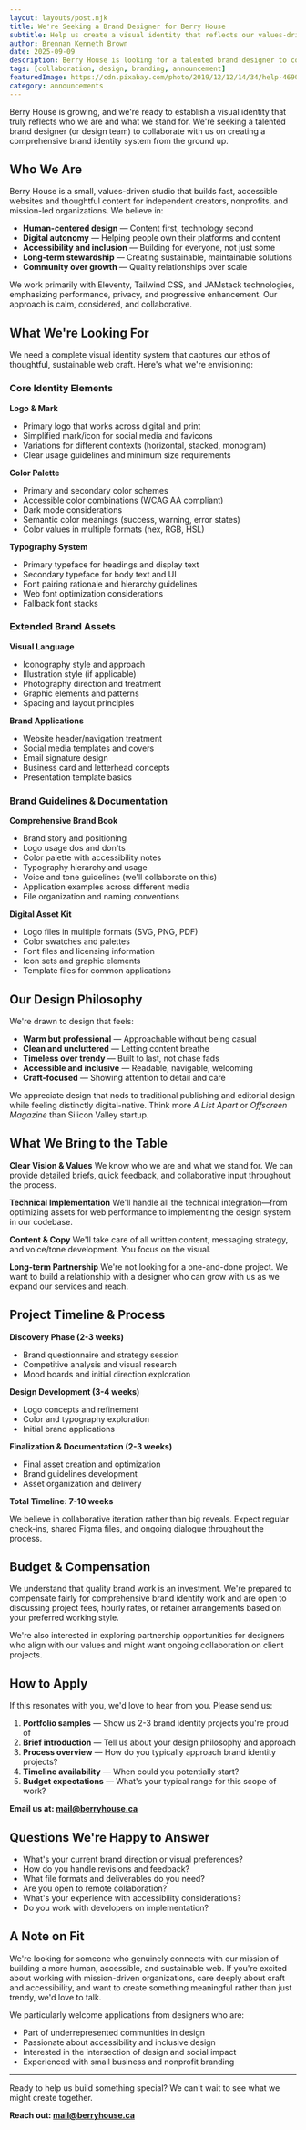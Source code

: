 ```yaml
---
layout: layouts/post.njk
title: We're Seeking a Brand Designer for Berry House
subtitle: Help us create a visual identity that reflects our values-driven approach
author: Brennan Kenneth Brown
date: 2025-09-09
description: Berry House is looking for a talented brand designer to collaborate on our complete visual identity—from logo to brand guidelines. Join us in building something meaningful.
tags: [collaboration, design, branding, announcement]
featuredImage: https://cdn.pixabay.com/photo/2019/12/12/14/34/help-4690879_960_720.jpg
category: announcements
---
```


Berry House is growing, and we're ready to establish a visual identity that truly reflects who we are and what we stand for. We're seeking a talented brand designer (or design team) to collaborate with us on creating a comprehensive brand identity system from the ground up.

## Who We Are

Berry House is a small, values-driven studio that builds fast, accessible websites and thoughtful content for independent creators, nonprofits, and mission-led organizations. We believe in:

- **Human-centered design** — Content first, technology second
- **Digital autonomy** — Helping people own their platforms and content
- **Accessibility and inclusion** — Building for everyone, not just some
- **Long-term stewardship** — Creating sustainable, maintainable solutions
- **Community over growth** — Quality relationships over scale

We work primarily with Eleventy, Tailwind CSS, and JAMstack technologies, emphasizing performance, privacy, and progressive enhancement. Our approach is calm, considered, and collaborative.

## What We're Looking For

We need a complete visual identity system that captures our ethos of thoughtful, sustainable web craft. Here's what we're envisioning:

### Core Identity Elements

**Logo & Mark**
- Primary logo that works across digital and print
- Simplified mark/icon for social media and favicons
- Variations for different contexts (horizontal, stacked, monogram)
- Clear usage guidelines and minimum size requirements

**Color Palette**
- Primary and secondary color schemes
- Accessible color combinations (WCAG AA compliant)
- Dark mode considerations
- Semantic color meanings (success, warning, error states)
- Color values in multiple formats (hex, RGB, HSL)

**Typography System**
- Primary typeface for headings and display text
- Secondary typeface for body text and UI
- Font pairing rationale and hierarchy guidelines
- Web font optimization considerations
- Fallback font stacks

### Extended Brand Assets

**Visual Language**
- Iconography style and approach
- Illustration style (if applicable)
- Photography direction and treatment
- Graphic elements and patterns
- Spacing and layout principles

**Brand Applications**
- Website header/navigation treatment
- Social media templates and covers
- Email signature design
- Business card and letterhead concepts
- Presentation template basics

### Brand Guidelines & Documentation

**Comprehensive Brand Book**
- Brand story and positioning
- Logo usage dos and don'ts
- Color palette with accessibility notes
- Typography hierarchy and usage
- Voice and tone guidelines (we'll collaborate on this)
- Application examples across different media
- File organization and naming conventions

**Digital Asset Kit**
- Logo files in multiple formats (SVG, PNG, PDF)
- Color swatches and palettes
- Font files and licensing information
- Icon sets and graphic elements
- Template files for common applications

## Our Design Philosophy

We're drawn to design that feels:

- **Warm but professional** — Approachable without being casual
- **Clean and uncluttered** — Letting content breathe
- **Timeless over trendy** — Built to last, not chase fads
- **Accessible and inclusive** — Readable, navigable, welcoming
- **Craft-focused** — Showing attention to detail and care

We appreciate design that nods to traditional publishing and editorial design while feeling distinctly digital-native. Think more *A List Apart* or *Offscreen Magazine* than Silicon Valley startup.

## What We Bring to the Table

**Clear Vision & Values**
We know who we are and what we stand for. We can provide detailed briefs, quick feedback, and collaborative input throughout the process.

**Technical Implementation**
We'll handle all the technical integration—from optimizing assets for web performance to implementing the design system in our codebase.

**Content & Copy**
We'll take care of all written content, messaging strategy, and voice/tone development. You focus on the visual.

**Long-term Partnership**
We're not looking for a one-and-done project. We want to build a relationship with a designer who can grow with us as we expand our services and reach.

## Project Timeline & Process

**Discovery Phase (2-3 weeks)**
- Brand questionnaire and strategy session
- Competitive analysis and visual research
- Mood boards and initial direction exploration

**Design Development (3-4 weeks)**
- Logo concepts and refinement
- Color and typography exploration
- Initial brand applications

**Finalization & Documentation (2-3 weeks)**
- Final asset creation and optimization
- Brand guidelines development
- Asset organization and delivery

**Total Timeline: 7-10 weeks**

We believe in collaborative iteration rather than big reveals. Expect regular check-ins, shared Figma files, and ongoing dialogue throughout the process.

## Budget & Compensation

We understand that quality brand work is an investment. We're prepared to compensate fairly for comprehensive brand identity work and are open to discussing project fees, hourly rates, or retainer arrangements based on your preferred working style.

We're also interested in exploring partnership opportunities for designers who align with our values and might want ongoing collaboration on client projects.

## How to Apply

If this resonates with you, we'd love to hear from you. Please send us:

1. **Portfolio samples** — Show us 2-3 brand identity projects you're proud of
2. **Brief introduction** — Tell us about your design philosophy and approach
3. **Process overview** — How do you typically approach brand identity projects?
4. **Timeline availability** — When could you potentially start?
5. **Budget expectations** — What's your typical range for this scope of work?

**Email us at: [mail@berryhouse.ca](mailto:mail@berryhouse.ca)**

## Questions We're Happy to Answer

- What's your current brand direction or visual preferences?
- How do you handle revisions and feedback?
- What file formats and deliverables do you need?
- Are you open to remote collaboration?
- What's your experience with accessibility considerations?
- Do you work with developers on implementation?

## A Note on Fit

We're looking for someone who genuinely connects with our mission of building a more human, accessible, and sustainable web. If you're excited about working with mission-driven organizations, care deeply about craft and accessibility, and want to create something meaningful rather than just trendy, we'd love to talk.

We particularly welcome applications from designers who are:
- Part of underrepresented communities in design
- Passionate about accessibility and inclusive design
- Interested in the intersection of design and social impact
- Experienced with small business and nonprofit branding

---

Ready to help us build something special? We can't wait to see what we might create together.

**Reach out: [mail@berryhouse.ca](mailto:mail@berryhouse.ca)**
